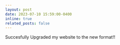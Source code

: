 ```yaml
---
layout: post
date: 2023-07-10 15:59:00-0400
inline: true
related_posts: false
---
```


Succesfully Upgraded my website to the new format!!